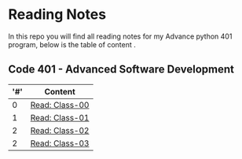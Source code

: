 # Reading Notes

In this repo you will find all reading notes for my Advance python 401 program, below is the table of content .

## Code 401 - Advanced Software Development

|'#' |  Content |
| ------------ | ------------- |
| 0  | [Read: Class-00](./Advance-Python-401/Prep-work-reading/Class-00%20reading.md)|
| 1  | [Read: Class-01](./Advance-Python-401/class-01.md)|
| 2  | [Read: Class-02](./Advance-Python-401/class-02.md)|
| 2  | [Read: Class-03](./Advance-Python-401/class-03.md)|
